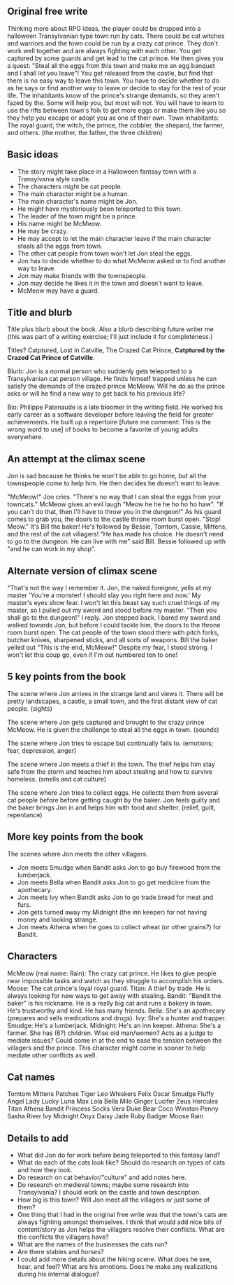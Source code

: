 ## Original free write
Thinking more about RPG ideas, the player could be dropped into a halloween Transylvanian type town run by cats. There could be cat witches and warriors and the town could be run by a crazy cat prince. They don't work well together and are always fighting with each other. You get captured by some guards and get lead to the cat prince. He then gives you a quest: "Steal all the eggs from this town and make me an egg banquet and I shall let you leave"! You get released from the castle, but find that there is no easy way to leave this town. You have to decide whether to do as he says or find another way to leave or decide to stay for the rest of your life. The inhabitants know of the prince's strange demands, so they aren't fazed by the. Some will help you, but most will not. You will have to learn to use the rifts between town's folk to get more eggs or make them like you so they help you escape or adopt you as one of their own. Town inhabitants: The royal guard, the witch, the prince, the cobbler, the shepard, the farmer, and others. (the mother, the father, the three children)

## Basic ideas

* The story might take place in a Halloween fantasy town with a Transylvania style castle.
* The characters might be cat people.
* The main character might be a human.
* The main character's name might be Jon.
* He might have mysteriously been teleported to this town.
* The leader of the town might be a prince.
* His name might be McMeow.
* He may be crazy.
* He may accept to let the main character leave if the main character steals all the eggs from town.
* The other cat people from town won't let Jon steal the eggs.
* Jon has to decide whether to do what McMeow asked or to find another way to leave.
* Jon may make friends with the townspeople.
* Jon may decide he likes it in the town and doesn't want to leave.
* McMeow may have a guard.

## Title and blurb
Title plus blurb about the book. Also a blurb describing future writer me (this was part of a writing exercise; I'll just include it for completeness.)

Titles? Catptured, Lost in Catville, The Crazed Cat Prince, **Catptured by the Crazed Cat Prince of Catville**.

Blurb: Jon is a normal person who suddenly gets teleported to a Transylvanian cat person village. He finds himself trapped unless he can satisfy the demands of the crazed prince McMeow. Will he do as the prince asks or will he find a new way to get back to his previous life?

Bio: Philippe Patenaude is a late bloomer in the writing field. He worked his early career as a software developer before leaving the field for greater achievements. He built up a repertoire [future me comment: This is the wrong word to use] of books to become a favorite of young adults everywhere.

## An attempt at the climax scene
Jon is sad because he thinks he won't be able to go home, but all the townspeople come to help him. He then decides he doesn't want to leave.

"McMeow!" Jon cries. "There's no way that I can steal the eggs from your towncats." McMeow gives an evil laugh "Meow he he he ho ho ho haw". "If you can't do that, then I'll have to throw you in the dungeon!" As his guard comes to grab you, the doors to the castle throne room burst open. "Stop! Meow." It's Bill the baker! He's followed by Bessie, Tomtom, Cassie, Mittens, and the rest of the cat villagers! "He has made his choice. He doesn't need to go to the dungeon. He can live with me" said Bill. Bessie followed up with "and he can work in my shop".

## Alternate version of climax scene
"That's not the way I remember it. Jon, the naked foreigner, yells at my master 'You're a monster! I should slay you right here and now.' My master's eyes show fear. I won't let this beast say such cruel things of my master, so I pulled out my sword and stood before my master. "Then you shall go to the dungeon!" I reply. Jon stepped back. I bared my sword and walked towards Jon, but before I could tackle him, the doors to the throne room burst open. The cat people of the town stood there with pitch forks, butcher knives, sharpened sticks, and all sorts of weapons. Bill the baker yelled out "This is the end, McMeow!" Despite my fear, I stood strong. I won't let this coup go, even if I'm out numbered ten to one!

## 5 key points from the book
The scene where Jon arrives in the strange land and views it. There will be pretty landscapes, a castle, a small town, and the first distant view of cat people. (sights)

The scene where Jon gets captured and brought to the crazy prince McMeow. He is given the challenge to steal all the eggs in town. (sounds)

The scene where Jon tries to escape but continually fails to. (emotions; fear, depression, anger)

The scene where Jon meets a thief in the town. The thief helps him stay safe from the storm and teaches him about stealing and how to survive homeless. (smells and cat culture)

The scene where Jon tries to collect eggs. He collects them from several cat people before before getting caught by the baker. Jon feels guilty and the baker brings Jon in and helps him with food and shelter. (relief, guilt, repentance)

## More key points from the book
The scenes where Jon meets the other villagers.
* Jon meets Smudge when Bandit asks Jon to go buy firewood from the lumberjack.
* Jon meets Bella when Bandit asks Jon to go get medicine from the apothecary.
* Jon meets Ivy when Bandit asks Jon to go trade bread for meat and furs.
* Jon gets turned away my Midnight (the inn keeper) for not having money and looking strange.
* Jon meets Athena when he goes to collect wheat (or other grains?) for Bandit.

## Characters
McMeow (real name: Rain): The crazy cat prince. He likes to give people near impossible tasks and watch as they struggle to accomplish his orders.
Moose: The cat prince's loyal royal guard.
Titan: A thief by trade. He is always looking for new ways to get away with stealing.
Bandit: "Bandit the baker" is his nickname. He is a really big cat and runs a bakery in town. He's trustworthy and kind. He has many friends.
Bella: She's an apothecary (prepares and sells medications and drugs).
Ivy: She's a hunter and trapper.
Smudge: He's a lumberjack.
Midnight: He's an inn keeper.
Athena: She's a farmer. She has (6?) children.
Wise old man/women? Acts as a judge to mediate issues? Could come in at the end to ease the tension between the villagers and the prince. This character might come in sooner to help mediate other conflicts as well.

## Cat names
Tomtom
Mittens
Patches
Tiger
Leo
Whiskers
Felix
Oscar
Smudge
Fluffy
Angel
Lady
Lucky
Luna
Max
Lola
Bella
Milo
Ginger
Lucifer
Zeus
Hercules
Titan
Athena
Bandit
Princess
Socks
Vera
Duke
Bear
Coco
Winston
Penny
Sasha
River
Ivy
Midnight
Onyx
Daisy
Jade
Ruby
Badger
Moose
Rain

## Details to add
* What did Jon do for work before being teleported to this fantasy land?
* What do each of the cats look like? Should do research on types of cats and how they look.
* Do research on cat behavior/"culture" and add notes here.
* Do research on medieval towns; maybe some research into Transylvania? I should work on the castle and town description.
* How big is this town? Will Jon meet all the villagers or just some of them?
* One thing that I had in the original free write was that the town's cats are always fighting amongst themselves. I think that would add nice bits of content/story as Jon helps the villagers resolve their conflicts. What are the conflicts the villagers have?
* What are the names of the businesses the cats run?
* Are there stables and horses?
* I could add more details about the hiking scene. What does he see, hear, and feel? What are his emotions. Does he make any realizations during his internal dialogue?
